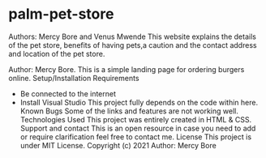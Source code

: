 # palm-pet-store
Authors: Mercy Bore and Venus Mwende
This website explains the details of the pet store, benefits of having pets,a caution and the contact address and location of the pet store.

Author: Mercy Bore.
This is a simple landing page for ordering burgers online.
 Setup/Installation Requirements
* Be connected to the internet
* Install Visual Studio
This project fully depends on the code within here.
Known Bugs
Some of the links and features are not working well.
Technologies Used
This project was entirely created in HTML & CSS.
Support and contact 
This is an open resource in case you need to add or require clarification feel free to contact me.
 License
This project is under MIT License.
Copyright (c) 2021 Author: Mercy Bore